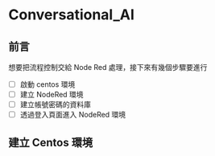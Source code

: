 # Conversational_AI

## 前言
想要把流程控制交給 Node Red 處理，接下來有幾個步驟要進行

- [ ] 啟動 centos 環境
- [ ] 建立 NodeRed 環境
- [ ] 建立帳號密碼的資料庫
- [ ] 透過登入頁面進入 NodeRed 環境

## 建立 Centos 環境